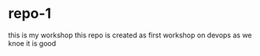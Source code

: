 # repo-1
this is my workshop
this repo is created 
as first workshop on devops
as we knoe it is good